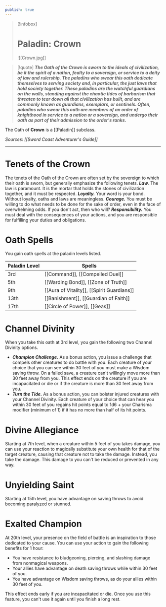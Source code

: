 ```yaml
---
publish: true
---
```

> [!infobox]
> # Paladin: Crown
> ![[Crown.jpg]]

> [!quote]
> **_The Oath of the Crown is sworn to the ideals of civilization, be it the spirit of a nation, fealty to a sovereign, or service to a deity of law and rulership. The paladins who swear this oath dedicate themselves to serving society and, in particular, the just laws that hold society together. These paladins are the watchful guardians on the walls, standing against the chaotic tides of barbarism that threaten to tear down all that civilization has built, and are commonly known as guardians, exemplars, or sentinels. Often, paladins who swear this oath are members of an order of knighthood in service to a nation or a sovereign, and undergo their oath as part of their admission to the order's ranks._**

The Oath of **Crown** is a [[Paladin]] subclass.

*Sources: [[Sword Coast Adventurer's Guide]]*
***
# Tenets of the Crown
The tenets of the Oath of the Crown are often set by the sovereign to which their oath is sworn, but generally emphasize the following tenets.
**_Law._** The law is paramount. It is the mortar that holds the stones of civilization together, and it must be respected.
**_Loyalty._** Your word is your bond. Without loyalty, oaths and laws are meaningless.
**_Courage._** You must be willing to do what needs to be done for the sake of order, even in the face of overwhelming odds. If you don't act, then who will?
**_Responsibility._** You must deal with the consequences of your actions, and you are responsible for fulfilling your duties and obligations.
# Oath Spells
You gain oath spells at the paladin levels listed.

| Paladin Level | Spells |
| ---- | ---- |
| 3rd | [[Command]], [[Compelled Duel]] |
| 5th | [[Warding Bond]], [[Zone of Truth]] |
| 9th | [[Aura of Vitality]], [[Spirit Guardians]] |
| 13th | [[Banishment]], [[Guardian of Faith]] |
| 17th | [[Circle of Power]], [[Geas]] |
# Channel Divinity
When you take this oath at 3rd level, you gain the following two Channel Divinity options.
- **_Champion Challenge._** As a bonus action, you issue a challenge that compels other creatures to do battle with you. Each creature of your choice that you can see within 30 feet of you must make a Wisdom saving throw. On a failed save, a creature can't willingly move more than 30 feet away from you. This effect ends on the creature if you are incapacitated or die or if the creature is more than 30 feet away from you.
- **_Turn the Tide._** As a bonus action, you can bolster injured creatures with your Channel Divinity. Each creature of your choice that can hear you within 30 feet of you regains hit points equal to 1d6 + your Charisma modifier (minimum of 1) if it has no more than half of its hit points.
# Divine Allegiance
Starting at 7th level, when a creature within 5 feet of you takes damage, you can use your reaction to magically substitute your own health for that of the target creature, causing that creature not to take the damage. Instead, you take the damage. This damage to you can't be reduced or prevented in any way.
# Unyielding Saint
Starting at 15th level, you have advantage on saving throws to avoid becoming paralyzed or stunned.
# Exalted Champion
At 20th level, your presence on the field of battle is an inspiration to those dedicated to your cause. You can use your action to gain the following benefits for 1 hour:
- You have resistance to bludgeoning, piercing, and slashing damage from nonmagical weapons.
- Your allies have advantage on death saving throws while within 30 feet of you.
- You have advantage on Wisdom saving throws, as do your allies within 30 feet of you.

This effect ends early if you are incapacitated or die. Once you use this feature, you can't use it again until you finish a long rest.